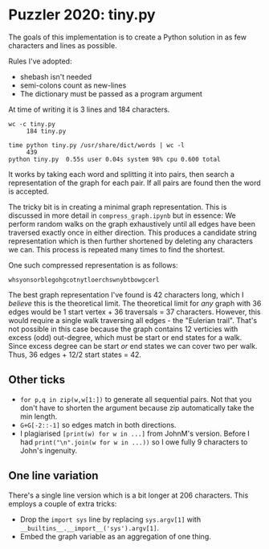 # Puzzler 2020: tiny.py

The goals of this implementation is to create a Python solution in as few characters and lines as possible.

Rules I've adopted:
 - shebash isn't needed
 - semi-colons count as new-lines
 - The dictionary must be passed as a program argument

At time of writing it is 3 lines and 184 characters.

```shell
wc -c tiny.py
     184 tiny.py
    
time python tiny.py /usr/share/dict/words | wc -l
     439
python tiny.py  0.55s user 0.04s system 98% cpu 0.600 total
```

It works by taking each word and splitting it into pairs, then search a representation of the graph for each pair. If all pairs are found then the word is accepted.

The tricky bit is in creating a minimal graph representation. This is discussed in more detail in `compress_graph.ipynb` but in essence: We perform random walks on the graph exhaustively until all edges have been traversed exactly once in either direction. This produces a candidate string representation which is then further shortened by deleting any characters we can. This process is repeated many times to find the shortest.

One such compressed representation is as follows:

```
whsyonsorblegohgcotnytloerchswnybtbowgcerl
```

The best graph representation I've found is 42 characters long, which I _believe_ this is the theoretical limit. The theoretical limit for _any_ graph with 36 edges would be 1 start vertex + 36 traversals = 37 characters. However, this would require a single walk traversing all edges - the "Eulerian trail". That's not possible in this case because the graph contains 12 verticies with excess (odd) out-degree, which must be start or end states for a walk. Since excess degree can be start _or_ end states we can cover two per walk. Thus, 36 edges + 12/2 start states  = 42.

## Other ticks

 - `for p,q in zip(w,w[1:])` to generate all sequential pairs. Not that you don't have to shorten the argument because zip automatically take the min length.
 - `G+G[-2::-1]` so edges match in both directions.
 - I plagiarised `[print(w) for w in ...]` from JohnM's version. Before I had `print("\n".join(w for w in ...))` so I owe fully 9 characters to John's ingenuity.

## One line variation

There's a single line version which is a bit longer at 206 characters. This employs a couple of extra tricks: 

 - Drop the `import sys` line by replacing `sys.argv[1]` with `__builtins__.__import__('sys').argv[1]`.
 - Embed the graph variable as an aggregation of one thing.

